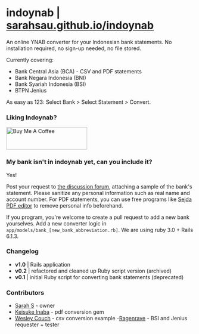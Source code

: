 # indoynab |  [sarahsau.github.io/indoynab](https://indoynab.herokuapp.com/)

An online YNAB converter for your Indonesian bank statements.
No installation required, no sign-up needed, no file stored.

Currently covering:
- Bank Central Asia (BCA) - CSV and PDF statements
- Bank Negara Indonesia (BNI)
- Bank Syariah Indonesia (BSI)
- BTPN Jenius

As easy as 123: Select Bank > Select Statement > Convert.

### Liking Indoynab? 
<a href="https://www.buymeacoffee.com/sarahsau" target="_blank"><img src="https://cdn.buymeacoffee.com/buttons/v2/default-yellow.png" alt="Buy Me A Coffee" style="height: 60px !important;width: 217px !important;" ></a>


### My bank isn't in **indoynab** yet, can you include it?
Yes! 

Post your request to [the discussion forum](https://github.com/sarahsau/indoynab/discussions/categories/adding-a-bank-request), attaching a sample of the bank's statement. Please sanitize any personal information such as real name and account number. For PDF statements, you can use free programs like [Sejda PDF editor](https://www.sejda.com/pdf-editor) to remove personal info beforehand.

If you program, you're welcome to create a pull request to add a new bank yourselves. Add a new converter logic in `app/models/bank_[new_bank_abbreviation.rb]`. We are using ruby 3.0 + Rails 6.1.3.


### Changelog
- **v1.0** | Rails application
- **v0.2** | refactored and cleaned up Ruby script version (archived)
- **v0.1** | initial Ruby script for converting bank statements (deprecated)

### Contributors
- [Sarah S](https://github.com/sarahsau) - owner
- [Keisuke Inaba](https://github.com/kei178) - pdf conversion gem
- [Wesley Couch](https://github.com/wesmcouch) - csv conversion example
-[Ragenrave](https://github.com/Ragenrave) - BSI and Jenius requester + tester
